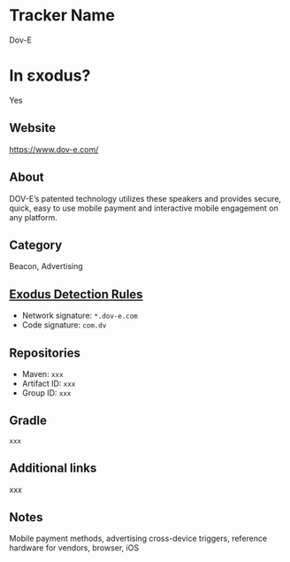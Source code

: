 # Tracker Name
Dov-E

# In εxodus?
Yes

## Website
https://www.dov-e.com/

## About
DOV-E’s patented technology utilizes these speakers and provides secure, quick, easy to use mobile payment and interactive mobile engagement on any platform.

## Category
Beacon, Advertising

## [Exodus Detection Rules](https://exodus-privacy.eu.org)
*   Network signature: `*.dov-e.com`
*   Code signature: `com.dv`

## Repositories
*   Maven: `xxx`
*   Artifact ID: `xxx`
*   Group ID: `xxx`

## Gradle
`xxx`

## Additional links
xxx

## Notes
Mobile payment methods, advertising cross-device triggers, reference hardware for vendors, browser, iOS
